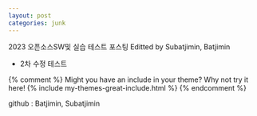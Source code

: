 ```yaml
---
layout: post
categories: junk
---
```


2023 오픈소스SW및 실습 테스트 포스팅
Editted by Subatjimin, Batjimin
+ 2차 수정 테스트

{% comment %}
Might you have an include in your theme? Why not try it here!
{% include my-themes-great-include.html %}
{% endcomment %}

github : Batjimin, Subatjimin
